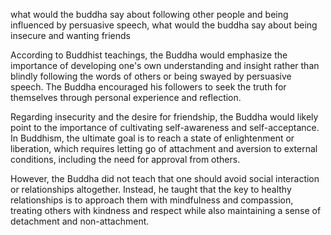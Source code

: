 what would the buddha say about following other people and being influenced by persuasive speech, what would the buddha say about being insecure and wanting friends

According to Buddhist teachings, the Buddha would emphasize the importance of developing one's own understanding and insight rather than blindly following the words of others or being swayed by persuasive speech. The Buddha encouraged his followers to seek the truth for themselves through personal experience and reflection.

Regarding insecurity and the desire for friendship, the Buddha would likely point to the importance of cultivating self-awareness and self-acceptance. In Buddhism, the ultimate goal is to reach a state of enlightenment or liberation, which requires letting go of attachment and aversion to external conditions, including the need for approval from others.

However, the Buddha did not teach that one should avoid social interaction or relationships altogether. Instead, he taught that the key to healthy relationships is to approach them with mindfulness and compassion, treating others with kindness and respect while also maintaining a sense of detachment and non-attachment.
